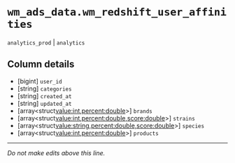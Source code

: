 # `wm_ads_data.wm_redshift_user_affinities`
`analytics_prod` | `analytics`

## Column details
* [bigint]    `user_id`
* [string]    `categories`
* [string]    `created_at`
* [string]    `updated_at`
* [array<struct<value:int,percent:double>>] `brands`
* [array<struct<value:int,percent:double,score:double>>] `strains`
* [array<struct<value:string,percent:double,score:double>>] `species`
* [array<struct<value:int,percent:double>>] `products`

-------------------------------------------------------------------------------
*Do not make edits above this line.*

